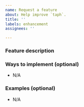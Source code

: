 ```yaml
---
name: Request a feature
about: Help improve `taph`.
title: ''
labels: enhancement
assignees: ''

---
```


### Feature description
<!-- A clear and concise description of the feature. -->

### Ways to implement (optional)
<!-- One or two ways we could implement this feature. -->
- N/A

### Examples (optional)
<!-- One or two real-world examples for this feature. -->
- N/A
